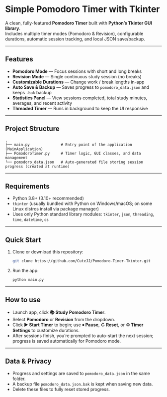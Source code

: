 # Simple Pomodoro Timer with Tkinter

A clean, fully-featured **Pomodoro Timer** built with **Python’s Tkinter GUI library**.  
Includes multiple timer modes (Pomodoro & Revision), configurable durations, automatic session tracking, and local JSON save/backup.

---

## Features

- **Pomodoro Mode** — Focus sessions with short and long breaks  
- **Revision Mode** — Single continuous study session (no breaks)  
- **Customizable Durations** — Change work / break lengths in-app  
- **Auto Save & Backup** — Saves progress to `pomodoro_data.json` and keeps `.bak` backup  
- **Statistics Panel** — View sessions completed, total study minutes, averages, and recent activity  
- **Threaded Timer** — Runs in background to keep the UI responsive

---

## Project Structure

```
.
├── main.py              # Entry point of the application (MainApplication)
├── PomodoroTimer.py     # Timer logic, GUI classes, and data management
└── pomodoro_data.json   # Auto-generated file storing session progress (created at runtime)
```

---

## Requirements

- Python 3.8+ (3.10+ recommended)
- `tkinter` (usually bundled with Python on Windows/macOS; on some Linux distros install via package manager)
- Uses only Python standard library modules: `tkinter`, `json`, `threading`, `time`, `datetime`, `os`

---

## Quick Start

1. Clone or download this repository:
   ```bash
   git clone https://github.com/CuteJJ/Pomodoro-Timer-Tkinter.git
   ```

2. Run the app:
   ```bash
   python main.py
   ```

---

## How to use

- Launch app, click **📚 Study Pomodoro Timer**.
- Select **Pomodoro** or **Revision** from the dropdown.
- Click **▶ Start Timer** to begin; use **⏸ Pause**, **↻ Reset**, or **⚙️ Timer Settings** to customize durations.
- After sessions finish, you’re prompted to auto-start the next session; progress is saved automatically for Pomodoro mode.

---

## Data & Privacy

- Progress and settings are saved to `pomodoro_data.json` in the same folder.
- A backup file `pomodoro_data.json.bak` is kept when saving new data.
- Delete these files to fully reset stored progress.
